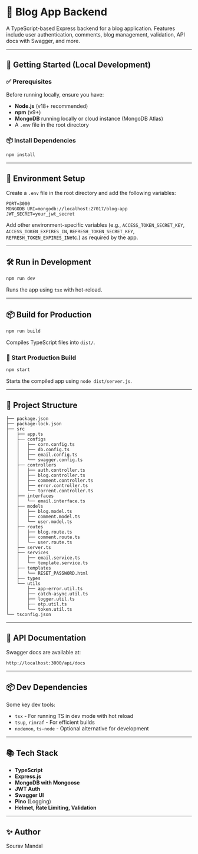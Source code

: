 # 📝 Blog App Backend

A TypeScript-based Express backend for a blog application. Features include user authentication, comments, blog management, validation, API docs with Swagger, and more.

---

## 🚀 Getting Started (Local Development)

### ✅ Prerequisites

Before running locally, ensure you have:

* **Node.js** (v18+ recommended)
* **npm** (v9+)
* **MongoDB** running locally or cloud instance (MongoDB Atlas)
* A `.env` file in the root directory

### 📦 Install Dependencies

```bash
npm install
```

---

## 🔧 Environment Setup

Create a `.env` file in the root directory and add the following variables:

```env
PORT=3000
MONGODB_URI=mongodb://localhost:27017/blog-app
JWT_SECRET=your_jwt_secret
```

Add other environment-specific variables (e.g., `ACCESS_TOKEN_SECRET_KEY`, `ACCESS_TOKEN_EXPIRES_IN`, `REFRESH_TOKEN_SECRET_KEY`, `REFRESH_TOKEN_EXPIRES_IN`etc.) as required by the app.

---

## 🛠️ Run in Development

```bash
npm run dev
```

Runs the app using `tsx` with hot-reload.

---

## 📦 Build for Production

```bash
npm run build
```

Compiles TypeScript files into `dist/`.

### 🚀 Start Production Build

```bash
npm start
```

Starts the compiled app using `node dist/server.js`.

---

## 📁 Project Structure

```
├── package.json
├── package-lock.json
├── src
│   ├── app.ts
│   ├── configs
│   │   ├── corn.config.ts
│   │   ├── db.config.ts
│   │   ├── email.config.ts
│   │   └── swagger.config.ts
│   ├── controllers
│   │   ├── auth.controller.ts
│   │   ├── blog.controller.ts
│   │   ├── comment.controller.ts
│   │   ├── error.controller.ts
│   │   └── torrent.controller.ts
│   ├── interfaces
│   │   └── email.interface.ts
│   ├── models
│   │   ├── blog.model.ts
│   │   ├── comment.model.ts
│   │   └── user.model.ts
│   ├── routes
│   │   ├── blog.route.ts
│   │   ├── comment.route.ts
│   │   └── user.route.ts
│   ├── server.ts
│   ├── services
│   │   ├── email.service.ts
│   │   └── template.service.ts
│   ├── templates
│   │   └── RESET_PASSWORD.html
│   ├── types
│   └── utils
│       ├── app-error.util.ts
│       ├── catch-async.util.ts
│       ├── logger.util.ts
│       ├── otp.util.ts
│       └── token.util.ts
└── tsconfig.json
```

---

## 📘 API Documentation

Swagger docs are available at:

```
http://localhost:3000/api/docs
```

---

## 📦 Dev Dependencies

Some key dev tools:

* `tsx` - For running TS in dev mode with hot reload
* `tsup`, `rimraf` - For efficient builds
* `nodemon`, `ts-node` - Optional alternative for development

---

## 📚 Tech Stack

* **TypeScript**
* **Express.js**
* **MongoDB with Mongoose**
* **JWT Auth**
* **Swagger UI**
* **Pino** (Logging)
* **Helmet, Rate Limiting, Validation**

---

## ✨ Author

Sourav Mandal

